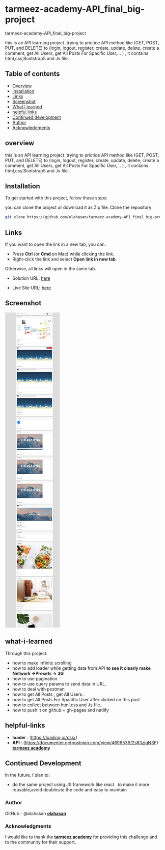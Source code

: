 # tarmeez-academy-API_final_big-project
tarmeez-academy-API_final_big-project

this is an API learning project ,trying to prictice API method like (GET, POST, PUT, and DELETE) to (login, logout, register, create, update, delete, create a comment, get All Users, get All Posts For Spacific User,... ) , it contains html,css,Bootstrap5 and Js file.
 
## Table of contents

- [Overview](#overview)
- [Installation](#Installation)
- [Links](#Links)
- [Screenshot](#Screenshot)
- [What I learned](#what-i-learned)
- [helpful links](#helpful-links)
- [Continued development](#continued-development)
- [Author](#author)
- [Acknowledgments](#Acknowledgments)


## overview
this is an API learning project ,trying to prictice API method like (GET, POST, PUT, and DELETE) to (login, logout, register, create, update, delete, create a comment, get All Users, get All Posts For Spacific User,... ) , it contains html,css,Bootstrap5 and Js file.

## Installation
To get started with this project, follow these steps:

you can clone the project or download it as Zip file.
 Clone the repository:
   ```bash
   git clone https://github.com/olahasan/tarmeez-academy-API_final_big-project.git
```

## Links

If you want to open the link in a new tab, you can:

- Press **Ctrl** (or **Cmd** on Mac) while clicking the link.
- Right-click the link and select **Open link in new tab**.

Otherwise, all links will open in the same tab.

- Solution URL: [here](https://github.com/olahasan/tarmeez-academy-API_final_big-project)

- Live Site URL: [here](https://tarmeez-academy-api-final-big-project.netlify.app/)


 ## Screenshot
 
![Screenshot](./screenshot.png)


## what-i-learned
Through this project:
- how to make infinite scrolling
- how to add loader while getting data from API  **to see it clearly make Network ->Presets -> 3G**
- how to use pagination
- how to use query params to send data in URL.
- how to deal with postman 
- how to get All Posts , get All Users .
- how to get All Posts For Spacific User after clicked on this post
- how to collect between html,css and Js file.
- how to push it on github + gh-pages and netlify

## helpful-links
- **loader** : (https://loading.io/css/)
- **API** : (https://documenter.getpostman.com/view/4696539/2s83zjqN3F)  **[tarmeez academy](https://www.youtube.com/@tarmeez)**

## Continued Development
In the future, I plan to:
- do the same project using JS framework like react . to make it more reusable,avoid doublicate the code  and easy to maintain 

### Author

GitHub - @olahasan
**[olahasan](https://github.com/olahasan)**

### Acknowledgments

I would like to thank the **[tarmeez academy](https://www.youtube.com/@tarmeez)** for providing this challenge and to the community for their support.
